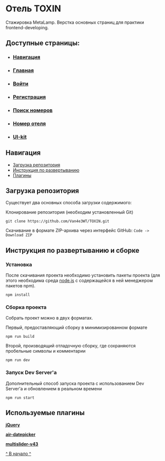 # Отель TOXIN

Стажировка MetaLamp. Верстка основных страниц для практики frontend-developing.

## Доступные страницы:

* ### [Навигация](https://van4e3wt.github.io/TOXIN/)
* ### [Главная](https://van4e3wt.github.io/TOXIN/landing.html)
* ### [Войти](https://van4e3wt.github.io/TOXIN/login.html)
* ### [Регистрация](https://van4e3wt.github.io/TOXIN/registration.html)
* ### [Поиск номеров](https://van4e3wt.github.io/TOXIN/search-room.html)
* ### [Номер отеля](https://van4e3wt.github.io/TOXIN/room.html)
* ### [UI-kit](https://van4e3wt.github.io/TOXIN/uikit.html)

## Навигация

* [Загрузка репозитория](#загрузка-репозитория)
* [Инструкция по развертыванию](#инструкция-по-развертыванию-и-сборке)
* [Плагины](#используемые-плагины)


## Загрузка репозитория

Существует два основных способа загрузки содержимого: 

Клонирование репозитория (необходим установленный Git)
```
git clone https://github.com/Van4e3WT/TOXIN.git
```

Скачивание в формате ZIP-архива через интерфейс GitHub: `Code -> Download ZIP`

## Инструкция по развертыванию и сборке

### Установка
После скачивания проекта необходимо установить пакеты проекта (для этого необходима среда [node.js](https://nodejs.org/) с содержащейся в ней менеджером пакетов npm).

```
npm install
```

### Сборка проекта

Собрать проект можно в двух форматах.

Первый, предоставляющий сборку в минимизированном формате
```
npm run build
```

Второй, производящий отладочную сборку, где сохраняются пробельные символы и комментарии

```
npm run dev
```

### Запуск Dev Server'a

Дополнительный способ запуска проекта с использованием Dev Server'a и обновлением в реальном времени

```
npm run start
```

## Используемые плагины
**[jQuery](https://github.com/jquery/jquery)**

**[air-datepicker](https://github.com/t1m0n/air-datepicker)**

**[multislider-v43](https://github.com/Van4e3WT/Mutilslider_V43)**


[^ В начало ^](#навигация)